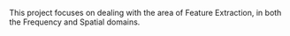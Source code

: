 This project focuses on dealing with the area of Feature Extraction, in both the Frequency and Spatial domains.
